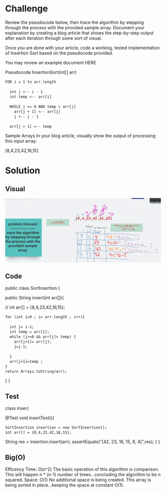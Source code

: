# Challenge 
Review the pseudocode below, then trace the algorithm by stepping through the process with the provided sample array. Document your explanation by creating a blog article that shows the step-by-step output after each iteration through some sort of visual.

Once you are done with your article, code a working, tested implementation of Insertion Sort based on the pseudocode provided.

You may review an example document HERE

Pseudocode
  InsertionSort(int[] arr)

    FOR i = 1 to arr.length

      int j <-- i - 1
      int temp <-- arr[i]

      WHILE j >= 0 AND temp < arr[j]
        arr[j + 1] <-- arr[j]
        j <-- j - 1

      arr[j + 1] <-- temp
Sample Arrays
In your blog article, visually show the output of processing this input array:

[8,4,23,42,16,15]

# Solution 
## Visual 
![img](assets/sortInsertion.png)
## Code 
public class SortInsertion {


   public  String insert(int arr[]){
       

//    int arr[] = {8,4,23,42,16,15};

    for (int i=0 ; i< arr.length ; i++){

      int j= i-1;
      int temp = arr[i];
      while (j>=0 && arr[j]< temp) {
        arr[j+1]= arr[j];
        j=j-1;

      }
      arr[j+1]=temp ;
    }
    return Arrays.toString(arr);
  }
}

## Test 

class inser{

  @Test
  void insertTest(){

    SortInsertion insertion = new SortInsertion();
    int arr[] = {8,4,23,42,16,15};
   String res = insertion.insert(arr);
    assertEquals("[42, 23, 16, 15, 8, 4]",res);
  }
}


## Big(O)
Efficency
Time: O(n^2)
The basic operation of this algorithm is comparison. This will happen n * (n-1) number of times…concluding the algorithm to be n squared.
Space: O(1)
No additional space is being created. This array is being sorted in place…keeping the space at constant O(1).